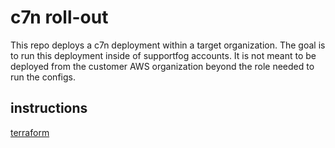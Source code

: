 # c7n roll-out
This repo deploys a c7n deployment within a target organization. The goal is to run this deployment inside of supportfog accounts. It is not meant to be deployed from the customer AWS organization beyond the role needed to run the configs. 

## instructions
[terraform](iac-example/readme.md)
